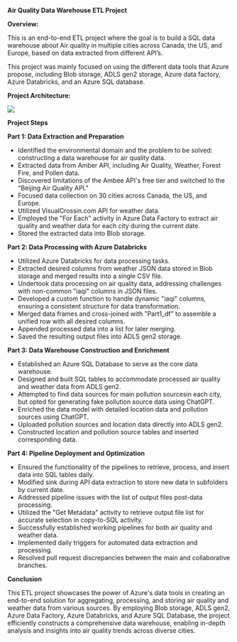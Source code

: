 **Air Quality Data Warehouse ETL Project**


**Overview:**

This is an end-to-end ETL project where the goal is to build a SQL data warehouse about Air quality in multiple cities across Canada, the US, and Europe, based on data extracted from different API’s.

This project was mainly focused on using the different data tools that Azure propose, including Blob storage, ADLS gen2 storage, Azure data factory, Azure Databricks, and an Azure SQL database.


**Project Architecture:**

![](Aspose.Words.ca54e59c-b0fc-4635-a010-001453464c24.001.png)


**Project Steps**

**Part 1: Data Extraction and Preparation**

- Identified the environmental domain and the problem to be solved: constructing a data warehouse for air quality data.
- Extracted data from Amber API, including Air Quality, Weather, Forest Fire, and Pollen data.
- Discovered limitations of the Ambee API's free tier and switched to the "Beijing Air Quality API."
- Focused data collection on 30 cities across Canada, the US, and Europe.
- Utilized VisualCrossin.com API for weather data.
- Employed the "For Each" activity in Azure Data Factory to extract air quality and weather data for each city during the current date.
- Stored the extracted data into Blob storage.

**Part 2: Data Processing with Azure Databricks**

- Utilized Azure Databricks for data processing tasks.
- Extracted desired columns from weather JSON data stored in Blob storage and merged results into a single CSV file.
- Undertook data processing on air quality data, addressing challenges with non-common "iaqi" columns in JSON files.
- Developed a custom function to handle dynamic "iaqi" columns, ensuring a consistent structure for data transformation.
- Merged data frames and cross-joined with "Part1\_df" to assemble a unified row with all desired columns.
- Appended processed data into a list for later merging.
- Saved the resulting output files into ADLS gen2 storage.

**Part 3: Data Warehouse Construction and Enrichment**

- Established an Azure SQL Database to serve as the core data warehouse.
- Designed and built SQL tables to accommodate processed air quality and weather data from ADLS gen2.
- Attempted to find data sources for main pollution sourcesin each city, but opted for generating fake pollution source data using ChatGPT.
- Enriched the data model with detailed location data and pollution sources using ChatGPT.
- Uploaded pollution sources and location data directly into ADLS gen2.
- Constructed location and pollution source tables and inserted corresponding data.

**Part 4: Pipeline Deployment and Optimization**

- Ensured the functionality of the pipelines to retrieve, process, and insert data into SQL tables daily.
- Modified sink during API data extraction to store new data in subfolders by current date.
- Addressed pipeline issues with the list of output files post-data processing.
- Utilized the "Get Metadata" activity to retrieve output file list for accurate selection in copy-to-SQL activity.
- Successfully established working pipelines for both air quality and weather data.
- Implemented daily triggers for automated data extraction and processing.
- Resolved pull request discrepancies between the main and collaborative branches.

**Conclusion**

This ETL project showcases the power of Azure's data tools in creating an end-to-end solution for aggregating, processing, and storing air quality and weather data from various sources. By employing Blob storage, ADLS gen2, Azure Data Factory, Azure Databricks, and Azure SQL Database, the project efficiently constructs a comprehensive data warehouse, enabling in-depth analysis and insights into air quality trends across diverse cities.
